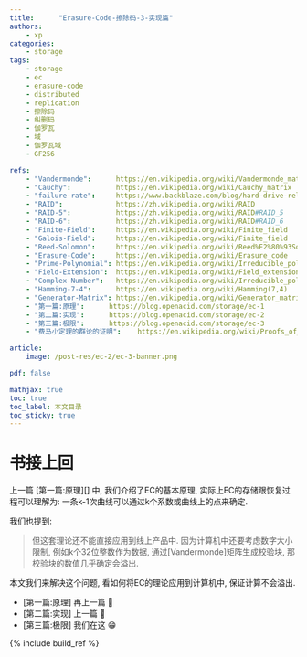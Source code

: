 ```yaml
---
title:      "Erasure-Code-擦除码-3-实现篇"
authors:
    - xp
categories:
    - storage
tags:
    - storage
    - ec
    - erasure-code
    - distributed
    - replication
    - 擦除码
    - 纠删码
    - 伽罗瓦
    - 域
    - 伽罗瓦域
    - GF256

refs:
    - "Vandermonde":      https://en.wikipedia.org/wiki/Vandermonde_matrix                     "Vandermonde matrix"
    - "Cauchy":           https://en.wikipedia.org/wiki/Cauchy_matrix                          "Cauchy matrix"
    - "failure-rate":     https://www.backblaze.com/blog/hard-drive-reliability-stats-q1-2016/ "HDD Failure Rate"
    - "RAID":             https://zh.wikipedia.org/wiki/RAID                                   "RAID"
    - "RAID-5":           https://zh.wikipedia.org/wiki/RAID#RAID_5                            "RAID-5"
    - "RAID-6":           https://zh.wikipedia.org/wiki/RAID#RAID_6                            "RAID-6"
    - "Finite-Field":     https://en.wikipedia.org/wiki/Finite_field                           "Finite-Field"
    - "Galois-Field":     https://en.wikipedia.org/wiki/Finite_field                           "Galois-Field"
    - "Reed-Solomon":     https://en.wikipedia.org/wiki/Reed%E2%80%93Solomon_error_correction  "Reed-Solomon error correction"
    - "Erasure-Code":     https://en.wikipedia.org/wiki/Erasure_code                           "Erasure-Code"
    - "Prime-Polynomial": https://en.wikipedia.org/wiki/Irreducible_polynomial                 "Prime-Polynomial"
    - "Field-Extension":  https://en.wikipedia.org/wiki/Field_extension                        "Field-Extension"
    - "Complex-Number":   https://en.wikipedia.org/wiki/Irreducible_polynomial#Field_extension "Complex-Number"
    - "Hamming-7-4":      https://en.wikipedia.org/wiki/Hamming(7,4)                           "Hamming(7, 4)"
    - "Generator-Matrix": https://en.wikipedia.org/wiki/Generator_matrix                       "Generator-Matrix"
    - "第一篇:原理":      https://blog.openacid.com/storage/ec-1                               "第一篇:Erasure-Code-擦除码-1-原理篇"
    - "第二篇:实现":      https://blog.openacid.com/storage/ec-2                               "第二篇:Erasure-Code-擦除码-2-实现篇"
    - "第三篇:极限":      https://blog.openacid.com/storage/ec-3                               "第三篇:Erasure-Code-擦除码-3-极限篇"
    - "费马小定理的群论的证明":    https://en.wikipedia.org/wiki/Proofs_of_Fermat%27s_little_theorem#Proofs_using_group_theory "费马小定理的群论的证明"

article:
    image: /post-res/ec-2/ec-3-banner.png

pdf: false

mathjax: true
toc: true
toc_label: 本文目录
toc_sticky: true
---
```


# 书接上回

上一篇 [第一篇:原理][] 中, 我们介绍了EC的基本原理,
实际上EC的存储跟恢复过程可以理解为:
一条k-1次曲线可以通过k个系数或曲线上的点来确定.

我们也提到:

> 但这套理论还不能直接应用到线上产品中.
> 因为计算机中还要考虑数字大小限制, 例如k个32位整数作为数据,
> 通过[Vandermonde]矩阵生成校验块, 那校验块的数值几乎确定会溢出.

本文我们来解决这个问题, 看如何将EC的理论应用到计算机中, 保证计算不会溢出.

- [第一篇:原理] 再上一篇 🤔
- [第二篇:实现] 上一篇 🤔
- [第三篇:极限] 我们在这 😁

{% include build_ref %}
